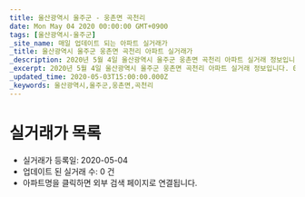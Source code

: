 ```yaml
---
title: 울산광역시 울주군 - 웅촌면 곡천리
date: Mon May 04 2020 00:00:00 GMT+0900
tags: [울산광역시-울주군]
_site_name: 매일 업데이트 되는 아파트 실거래가
_title: 울산광역시 울주군 웅촌면 곡천리 아파트 실거래가
_description: 2020년 5월 4일 울산광역시 울주군 웅촌면 곡천리 아파트 실거래 정보입니다. 0건 아파트 정보가 있습니다.
_excerpt: 2020년 5월 4일 울산광역시 울주군 웅촌면 곡천리 아파트 실거래 정보입니다. 0건 아파트 정보가 있습니다.
_updated_time: 2020-05-03T15:00:00.000Z
_keywords: 울산광역시,울주군,웅촌면,곡천리
---
```






# 실거래가 목록
- 실거래가 등록일: 2020-05-04
- 업데이트 된 실거래 수: 0 건
- 아파트명을 클릭하면 외부 검색 페이지로 연결됩니다.




